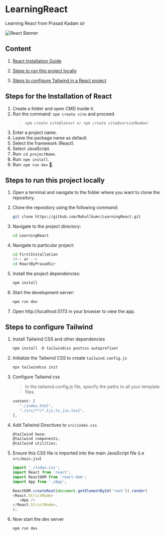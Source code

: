 # LearningReact

Learning React from Prasad Kadam sir

![React Banner](banner.png)

## Content

1. [React Installation Guide](#steps-for-the-installation-of-react)

2. [Steps to run this project locally](#steps-to-run-this-project-locally)

3. [Steps to configure Tailwind in a React project](#steps-to-configure-tailwind)


## Steps for the Installation of React

1. Create a folder and open CMD inside it.
2. Run the command: `npm create vite` and proceed.
    > `npm create vite@latest or npm create vite@versionNumber`
3. Enter a project name.
4. Leave the package name as default.
5. Select the framework (React).
6. Select JavaScript.
7. Run: `cd projectName`.
8. Run: `npm install`.
9. Run: `npm run dev` 🚀.


 ## Steps to run this project locally

 1. Open a terminal and navigate to the folder where you want to clone the repository.
 2. Clone the repository using the following command:

    ```bash
    git clone https://github.com/Rahullkumr/LearningReact.git
    ```
 3. Navigate to the project directory:

    ```bash
    cd LearningReact
    ```
 4. Navigate to particular project:

    ```bash
    cd FirstInstallation
    <!-- or -->
    cd ReactByPrasadSir
    ```
 5. Install the project dependencies:

    ```bash
    npm install
    ```
 6. Start the development server:

    ```bash
    npm run dev
    ```
 7. Open http://localhost:5173 in your browser to view the app.


## Steps to configure Tailwind

1. Install Tailwind CSS and other dependencies

   ```js
   npm install -D tailwindcss postcss autoprefixer
   ```

2. Initialize the Tailwind CSS to create `tailwind.config.js`

   ```js
   npx tailwindcss init
   ```

3. Configure Tailwind css

   > In the tailwind.config.js file, specify the paths to all your template files

   ```js
   content: [
      "./index.html",
      "./src/**/*.{js,ts,jsx,tsx}",
   ],
   ```
4. Add Tailwind Directives to `src/index.css`
   ```js
   @tailwind base;
   @tailwind components;
   @tailwind utilities;
   ```
5. Ensure this CSS file is imported into the main JavaScript file (i.e `src/main.jsx`)

   ```js
   import './index.css';
   import React from 'react';
   import ReactDOM from 'react-dom';
   import App from './App';

   ReactDOM.createRoot(document.getElementById('root')).render(
   <React.StrictMode>
      <App />
   </React.StrictMode>,
   );

   ```

6. Now start the dev server
   ```js
   npm run dev
   ```
